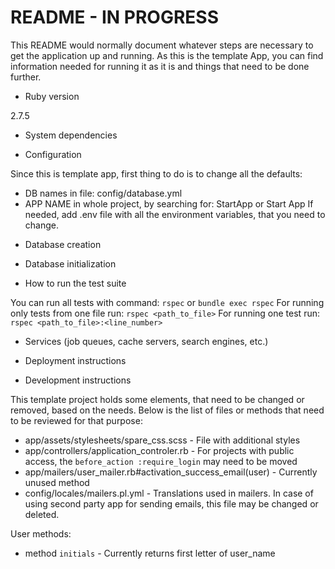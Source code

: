 # README - IN PROGRESS

This README would normally document whatever steps are necessary to get the
application up and running. As this is the template App, you can find information needed for
running it as it is and things that need to be done further.


* Ruby version

2.7.5

* System dependencies

* Configuration

Since this is template app, first thing to do is to change all the defaults:
- DB names in file: config/database.yml
- APP NAME in whole project, by searching for: StartApp or Start App
If needed, add .env file with all the environment variables, that you need to change.

* Database creation

* Database initialization

* How to run the test suite

You can run all tests with command: `rspec` or `bundle exec rspec`
For running only tests from one file run: `rspec <path_to_file>`
For running one test run: `rspec <path_to_file>:<line_number>`

* Services (job queues, cache servers, search engines, etc.)

* Deployment instructions

* Development instructions

This template project holds some elements, that need to be changed or removed, based on the needs. 
Below is the list of files or methods that need to be reviewed for that purpose:
- app/assets/stylesheets/spare_css.scss - File with additional styles
- app/controllers/application_controler.rb - For projects with public access, the `before_action :require_login` may need to be moved
- app/mailers/user_mailer.rb#activation_success_email(user) - Currently unused method
- config/locales/mailers.pl.yml - Translations used in mailers. In case of using second party app for sending emails, this file may be changed or deleted.

User methods:
- method `initials` - Currently returns first letter of user_name